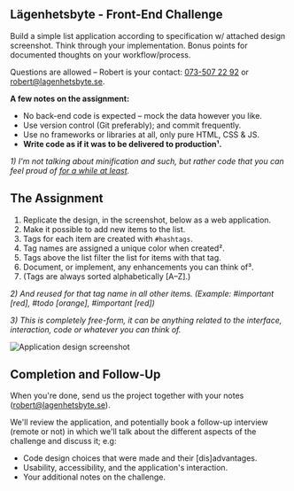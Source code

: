 ﻿## Lägenhetsbyte - Front-End Challenge

Build a simple list application according to specification w/ attached design screenshot. Think through your implementation. Bonus points for documented thoughts on your workflow/process.

Questions are allowed – Robert is your contact: [073-507 22 92](tel:+46735072292) or [robert@lagenhetsbyte.se](mailto:robert@lagenhetsbyte.se).

**A few notes on the assignment:**

- No back-end code is expected – mock the data however you like.
- Use version control (Git preferably); and commit frequently.
- Use no frameworks or libraries at all, only pure HTML, CSS & JS.
- **Write code as if it was to be delivered to production¹.**

_1) I'm not talking about minification and such, but rather code that you can feel proud of [for a while at least](http://explosm.net/comics/3433/)._

## The Assignment

1. Replicate the design, in the screenshot, below as a web application.
2. Make it possible to add new items to the list.
3. Tags for each item are created with `#hashtags`.
4. Tag names are assigned a unique color when created².
5. Tags above the list filter the list for items with that tag.
6. Document, or implement, any enhancements you can think of³.
7. (Tags are always sorted alphabetically [A–Z].)

_2) And reused for that tag name in all other items. (Example: #important [red], #todo [orange], #important [red])_

_3) This is completely free-form, it can be anything related to the interface, interaction, code or whatever you can think of._

![Application design screenshot](http://i.imgur.com/CG1DGnN.png)

## Completion and Follow-Up

When you're done, send us the project together with your notes ([robert@lagenhetsbyte.se](mailto:robert@lagenhetsbyte.se)).

We'll review the application, and potentially book a follow-up interview (remote or not) in which we'll talk about the different aspects of the challenge and discuss it; e.g:

- Code design choices that were made and their [dis]advantages.
- Usability, accessibility, and the application's interaction.
- Your additional notes on the challenge.
